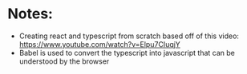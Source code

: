 # Notes:

- Creating react and typescript from scratch based off of this video: https://www.youtube.com/watch?v=Elpu7CIuqjY
- Babel is used to convert the typescript into javascript that can be understood by the browser
